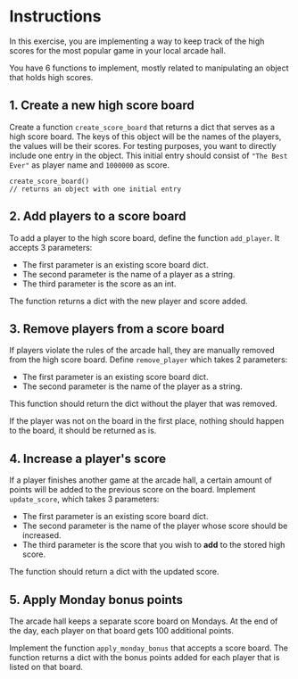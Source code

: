 # Instructions

In this exercise, you are implementing a way to keep track of the high scores for the most popular game in your local arcade hall.

You have 6 functions to implement, mostly related to manipulating an object that holds high scores.

## 1. Create a new high score board

Create a function `create_score_board` that returns a dict that serves as a high score board.
The keys of this object will be the names of the players, the values will be their scores.
For testing purposes, you want to directly include one entry in the object.
This initial entry should consist of `"The Best Ever"` as player name and `1000000` as score.

```gleam
create_score_board()
// returns an object with one initial entry
```

## 2. Add players to a score board

To add a player to the high score board, define the function `add_player`.
It accepts 3 parameters:

- The first parameter is an existing score board dict.
- The second parameter is the name of a player as a string.
- The third parameter is the score as an int.

The function returns a dict with the new player and score added.

## 3. Remove players from a score board

If players violate the rules of the arcade hall, they are manually removed from the high score board.
Define `remove_player` which takes 2 parameters:

- The first parameter is an existing score board dict.
- The second parameter is the name of the player as a string.

This function should return the dict without the player that was removed.

If the player was not on the board in the first place, nothing should happen to the board, it should be returned as is.

## 4. Increase a player's score

If a player finishes another game at the arcade hall, a certain amount of points will be added to the previous score on the board.
Implement `update_score`, which takes 3 parameters:

- The first parameter is an existing score board dict.
- The second parameter is the name of the player whose score should be increased.
- The third parameter is the score that you wish to **add** to the stored high score.

The function should return a dict with the updated score.

## 5. Apply Monday bonus points

The arcade hall keeps a separate score board on Mondays.
At the end of the day, each player on that board gets 100 additional points.

Implement the function `apply_monday_bonus` that accepts a score board.
The function returns a dict with the bonus points added for each player that is listed on that board.
